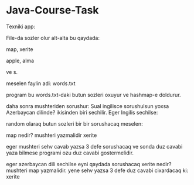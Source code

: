 # Java-Course-Task
Texniki app:

File-da sozler olur alt-alta bu qaydada:

map, xerite

apple, alma

ve s.



meselen faylin adi: words.txt



program bu words.txt-daki butun sozleri oxuyur ve hashmap-e doldurur.



daha sonra mushteriden sorushur: Sual ingilisce sorushulsun yoxsa Azerbaycan dilinde? ikisinden biri sechilir. Eger Ingilis sechilse:

random olaraq butun sozleri bir bir sorushacaq meselen:

map nedir? mushteri yazmalidir xerite

eger mushteri sehv cavab yazsa 3 defe sorushacaq ve sonda duz cavabi yaza bilmese programi ozu duz cavabi gostermelidir.



eger azerbaycan dili sechilse eyni qaydada sorushacaq xerite nedir? mushteri map yazmalidir. yene sehv yazsa 3 defe duz cavabi cixardacaq ki: xerite

